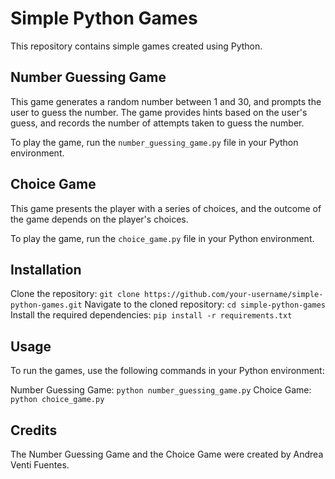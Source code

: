 # Simple Python Games

This repository contains simple games created using Python.

## Number Guessing Game

This game generates a random number between 1 and 30, and prompts the user to guess the number. The game provides hints based on the user's guess, and records the number of attempts taken to guess the number.

To play the game, run the `number_guessing_game.py` file in your Python environment.

## Choice Game

This game presents the player with a series of choices, and the outcome of the game depends on the player's choices.

To play the game, run the `choice_game.py` file in your Python environment.

## Installation

Clone the repository: `git clone https://github.com/your-username/simple-python-games.git`
Navigate to the cloned repository: `cd simple-python-games`
Install the required dependencies: `pip install -r requirements.txt`

## Usage

To run the games, use the following commands in your Python environment:

Number Guessing Game: `python number_guessing_game.py`
Choice Game: `python choice_game.py`

## Credits

The Number Guessing Game and the Choice Game were created by Andrea Venti Fuentes.
